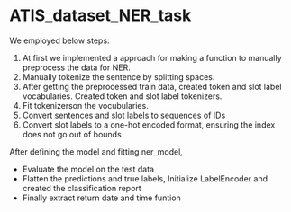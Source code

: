 # ATIS_dataset_NER_task
We employed below steps:

1. At first we implemented a approach for making a function to manually preprocess the data for NER.
2. Manually tokenize the sentence by splitting spaces.
3. After getting the preprocessed train data, created token and slot label vocabularies. Created token and slot label tokenizers.
4. Fit tokenizerson the vocubularies.
5. Convert sentences and slot labels to sequences of IDs
6. Convert slot labels to a one-hot encoded format, ensuring the index does not go out of bounds

After defining the model and fitting ner_model,
- Evaluate the model on the test data
- Flatten the predictions and true labels, Initialize LabelEncoder and created the classification report
- Finally extract return date and time funtion





   
